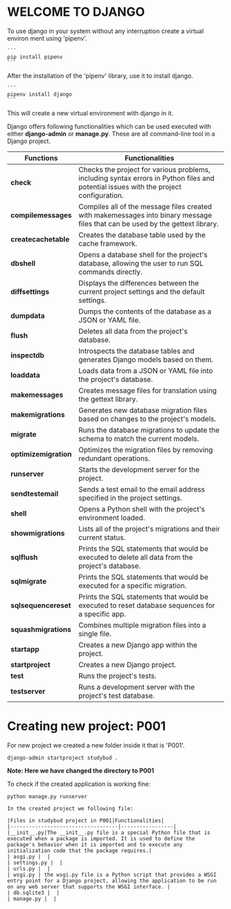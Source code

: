 # **WELCOME TO DJANGO**
To use django in your system without any interruption create a virtual environ ment using 'pipenv'.

    ```
    pip install pipenv
    ```

After the installation of the 'pipenv' library, use it to install django.

    ```
    pipenv install django
    ```

This will create a new virtual environment with django in it.

Django offers following functionalities which can be used executed with either **django-admin** or **manage.py**.
These are all command-line tool in a Django project.

| **Functions** | **Functionalities** |
|---------------|---------------------|
| **check** | Checks the project for various problems, including syntax errors in Python files and potential issues with the project configuration.|
| **compilemessages** | Compiles all of the message files created with makemessages into binary message files that can be used by the gettext library. |
| **createcachetable** | Creates the database table used by the cache framework. |
| **dbshell** | Opens a database shell for the project's database, allowing the user to run SQL commands directly. |
| **diffsettings** | Displays the differences between the current project settings and the default settings. |
| **dumpdata** | Dumps the contents of the database as a JSON or YAML file. |
| **flush** | Deletes all data from the project's database. |
| **inspectdb** | Introspects the database tables and generates Django models based on them. |
| **loaddata** | Loads data from a JSON or YAML file into the project's database. |
| **makemessages** | Creates message files for translation using the gettext library. |
| **makemigrations** | Generates new database migration files based on changes to the project's models. |
| **migrate** | Runs the database migrations to update the schema to match the current models.|
| **optimizemigration** | Optimizes the migration files by removing redundant operations. |
| **runserver** | Starts the development server for the project.|
| **sendtestemail** | Sends a test email to the email address specified in the project settings. |
| **shell** | Opens a Python shell with the project's environment loaded. |
| **showmigrations** | Lists all of the project's migrations and their current status. |
| **sqlflush** | Prints the SQL statements that would be executed to delete all data from the project's database. |
| **sqlmigrate** | Prints the SQL statements that would be executed for a specific migration. |
| **sqlsequencereset** | Prints the SQL statements that would be executed to reset database sequences for a specific app. |
| **squashmigrations** | Combines multiple migration files into a single file. |
| **startapp** | Creates a new Django app within the project.|
| **startproject** | Creates a new Django project. |
| **test** | Runs the project's tests. |
| **testserver** | Runs a development server with the project's test database. |

# **Creating new project: P001**
For new project we created a new folder inside it that is 'P001'.

```
django-admin startproject studybud .
```
**Note: Here we have changed the directory to P001**

To check if the created application is working fine:

```
python manage.py runserver

In the created project we following file:

|Files in studybud project in P001|Functionalities|
|-----------------------------------|-----------------|
|__init__.py|The __init__.py file is a special Python file that is executed when a package is imported. It is used to define the package's behavior when it is imported and to execute any initialization code that the package requires.|
| asgi.py |  |
| settings.py |  |
| urls.py |  |
| wsgi.py | the wsgi.py file is a Python script that provides a WSGI entry point for a Django project, allowing the application to be run on any web server that supports the WSGI interface. |
| db.sqlite3 |  |
| manage.py |  |
